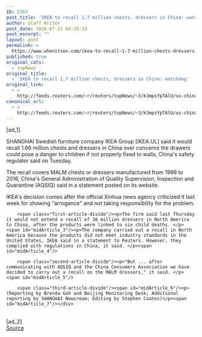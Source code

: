 ```yaml
---
ID: 5363
post_title: 'IKEA to recall 1.7 million chests, dressers in China: watchdog'
author: Staff Writer
post_date: 2016-07-12 04:20:19
post_excerpt: ""
layout: post
permalink: >
  https://www.whenitson.com/ikea-to-recall-1-7-million-chests-dressers-in-china-watchdog/
published: true
original_cats:
  - topNews
original_title:
  - 'IKEA to recall 1.7 million chests, dressers in China: watchdog'
original_link:
  - >
    http://feeds.reuters.com/~r/reuters/topNews/~3/k3mpsYpTAlU/us-china-recall-ikea-ab-idUSKCN0ZS070
canonical_url:
  - >
    http://feeds.reuters.com/~r/reuters/topNews/~3/k3mpsYpTAlU/us-china-recall-ikea-ab-idUSKCN0ZS070
---
```

 [ad_1]
<br><div id="articleText">
<span id="midArticle_start"/>

<span class="focusParagraph" readability="5"><p><span class="articleLocation">SHANGHAI</span> Swedish furniture company IKEA Group [IKEA.UL] said it would recall 1.66 million chests and dressers in China over concerns the drawers could pose a danger to children if not properly fixed to walls, China's safety regulator said on Tuesday.</p></span><span id="midArticle_0"/><p>The recall covers MALM chests or dressers manufactured from 1999 to 2016, China's General Administration of Quality Supervision, Inspection and Quarantine (AQSIQ) said in a statement posted on its website.  </p><span id="midArticle_1"/><p>IKEA's decision comes after the official Xinhua news agency criticized it last week for showing "arrogance" and not taking responsibility for the problem. </p><span id="midArticle_2"/>
        
        <span class="first-article-divide"/><p>The firm said last Thursday it would not extend a recall of 36 million dressers in North America to China, after the products were linked to six child deaths. </p><span id="midArticle_3"/><p>The company carried out a recall in North America because the products did not meet industry standards in the United States, IKEA said in a statement to Reuters. However, they complied with regulations in China, it said. </p><span id="midArticle_4"/>
        
        <span class="second-article-divide"/><p>"But ... after communicating with AQSIQ and the China Consumers Association we have decided to carry out a recall on the MALM dressers," it said. </p><span id="midArticle_5"/>
        
        <span class="third-article-divide"/><span id="midArticle_6"/><p> (Reporting by Brenda Goh and Beijing Monitoring Desk; Additional reporting by SHANGHAI Newsroom; Editing by Stephen Coates)</p><span id="midArticle_7"/></div>
<br>[ad_2]
<br><a href="http://feeds.reuters.com/~r/reuters/topNews/~3/k3mpsYpTAlU/us-china-recall-ikea-ab-idUSKCN0ZS070">Source </a>